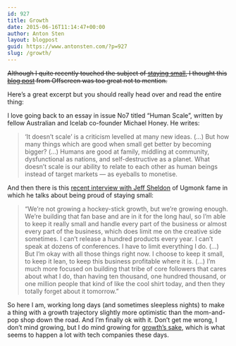 ```yaml
---
id: 927
title: Growth
date: 2015-06-16T11:14:47+00:00
author: Anton Sten
layout: blogpost
guid: https://www.antonsten.com/?p=927
slug: /growth/
---
```

~~Although I quite recently touched the subject of [staying small](https://www.antonsten.com/freelancer-for-life/), I thought this <a href="http://blog.offscreenmag.com/post/121231474961/on-growth" target="_blank">blog post</a> from Offscreen was too great not to mention.~~

Here&#8217;s a great excerpt but you should really head over and read the entire thing:

I love going back to an essay in issue No7 titled “Human Scale”, written by fellow Australian and Icelab co-founder Michael Honey. He writes:

> ‘It doesn’t scale’ is a criticism levelled at many new ideas. (…) But how many things which are good when small get better by becoming bigger? (…) Humans are good at family, middling at community, dysfunctional as nations, and self-destructive as a planet. What doesn’t scale is our ability to relate to each other as human beings instead of target markets — as eyeballs to monetise.

And then there is this <a href="http://99u.com/articles/36587/ugmonk-jeffsheldon-interview-the-beauty-in-keeping-things-small" target="_blank">recent interview with Jeff Sheldon</a> of Ugmonk fame in which he talks about being proud of staying small:

> “We’re not growing a hockey-stick growth, but we’re growing enough. We’re building that fan base and are in it for the long haul, so I’m able to keep it really small and handle every part of the business or almost every part of the business, which does limit me on the creative side sometimes. I can’t release a hundred products every year. I can’t speak at dozens of conferences. I have to limit everything I do. (…) But I’m okay with all those things right now. I choose to keep it small, to keep it lean, to keep this business profitable where it is. (…) I’m much more focused on building that tribe of core followers that cares about what I do, than having ten thousand, one hundred thousand, or one million people that kind of like the cool shirt today, and then they totally forget about it tomorrow.”

So here I am, working long days (and sometimes sleepless nights) to make a thing with a growth trajectory slightly more optimistic than the mom-and-pop shop down the road. And I’m finally ok with it. Don’t get me wrong, I don’t mind growing, but I do mind growing for <a href="http://www.offscreenmag.com/values/" target="_blank">growth’s sake</a>, which is what seems to happen a lot with tech companies these days.
